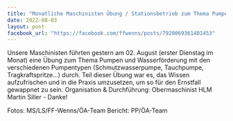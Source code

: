 ```yaml
---
title: "Monatliche Maschinisten Übung / Stationsbetrieb zum Thema Pumpen, Wasserförderung"
date: 2022-08-03
layout: post
facebook_url: "https://facebook.com/ffwenns/posts/7920069361401453"
---
```


Unsere Maschinisten führten gestern am 02. August (erster Dienstag im Monat) eine Übung zum Thema Pumpen und Wasserförderung mit den verschiedenen Pumpentypen (Schmutzwasserpumpe, Tauchpumpe, Tragkraftspritze...) durch. Teil dieser Übung war es, das Wissen aufzufrischen und in die Praxis umzusetzen, um so für den Ernstfall gewappnet zu sein. Organisation & Durchführung: Obermaschinist HLM Martin Siller - Danke! 

 

Fotos: MS/LS/FF-Wenns/ÖA-Team
Bericht: PP/ÖA-Team